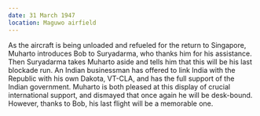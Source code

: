 ```yaml
---
date: 31 March 1947
location: Maguwo airfield
---
```


As the aircraft is being unloaded and refueled for the return to
Singapore, Muharto introduces Bob to Suryadarma, who thanks him for his
assistance. Then Suryadarma takes Muharto aside and tells him that this
will be his last blockade run. An Indian businessman has offered to link
India with the Republic with his own Dakota, VT-CLA, and has the full
support of the Indian government. Muharto is both pleased at this
display of crucial international support, and dismayed that once again
he will be desk-bound. However, thanks to Bob, his last flight will be a
memorable one.
